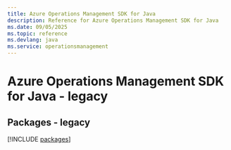```yaml
---
title: Azure Operations Management SDK for Java
description: Reference for Azure Operations Management SDK for Java
ms.date: 09/05/2025
ms.topic: reference
ms.devlang: java
ms.service: operationsmanagement
---
```

# Azure Operations Management SDK for Java - legacy
## Packages - legacy
[!INCLUDE [packages](operations-management-index.md)]